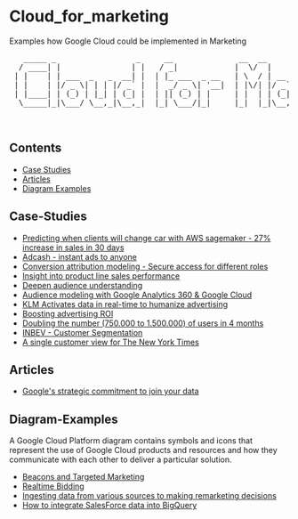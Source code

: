 # Cloud_for_marketing
Examples how Google Cloud could be implemented in Marketing

<PRE>
   _____ _                 _     __              __  __            _        _   _             
  / ____| |               | |   / _|            |  \/  |          | |      | | (_)            
 | |    | | ___  _   _  __| |  | |_ ___  _ __   | \  / | __ _ _ __| | _____| |_ _ _ __   __ _ 
 | |    | |/ _ \| | | |/ _` |  |  _/ _ \| '__|  | |\/| |/ _` | '__| |/ / _ \ __| | '_ \ / _` |
 | |____| | (_) | |_| | (_| |  | || (_) | |     | |  | | (_| | |  |   <  __/ |_| | | | | (_| |
  \_____|_|\___/ \__,_|\__,_|  |_| \___/|_|     |_|  |_|\__,_|_|  |_|\_\___|\__|_|_| |_|\__, |
                                                                                         __/ |
                                                                                        |___/ 
</PRE>

## Contents

- [Case Studies](#Case-Studies)
- [Articles](#Articles)
- [Diagram Examples](#Diagram-Examples)


## Case-Studies

- [Predicting when clients will change car with AWS sagemaker - 27% increase in sales in 30 days](https://peak.ai/client-stories/regit/)
- [Adcash - instant ads to anyone](https://media.featuredcustomers.com/CustomerCaseStudy.document/adcash.pdf)
- [Conversion attribution modeling - Secure access for different roles](https://www.servian.com/digital-marketing-discovery-analytics/)
- [Insight into product line sales performance](https://pythian.com/clients/luxury-fashion-house/)
- [Deepen audience understanding](http://services.google.com/fh/files/misc/lunametrics-pbs-analytics.pdf)
- [Audience modeling with Google Analytics 360 & Google Cloud](https://www.bounteous.com/insights/2017/03/01/audience-modeling-case-study/)
- [KLM Activates data in real-time to humanize advertising](https://www.thinkwithgoogle.com/intl/en-154/insights-inspiration/case-studies/klm-activates-data-real-time-using-relay42s-dmp-and-google-platform/)
- [Boosting advertising ROI](https://cloud.google.com/customers/hoff/)
- [Doubling the number (750.000 to 1.500.000) of users in 4 months](https://peak.ai/client-stories/leaf/)
- [INBEV - Customer Segmentation](https://www.mavenwave.com/customer-stories/ab-inbev/)
- [A single customer view for The New York Times](https://caserta.com/new-york-times/)




## Articles

- [Google's strategic commitment to join your data](https://dbi.io/uk/blog/2018/10/26/cloud-for-marketing-googles-strategic-commitment-to-join-your-data/)


## Diagram-Examples
A Google Cloud Platform diagram contains symbols and icons that represent the use of Google Cloud products and resources and how they communicate with each other to deliver a particular solution. 

- [Beacons and Targeted Marketing](https://online.visual-paradigm.com/cn/diagram-examples/google-cloud-platform-diagram/beacons-and-targeted-marketing/)
- [Realtime Bidding](https://online.visual-paradigm.com/diagram-examples/google-cloud-platform-diagram/real-time-bidding-digital-marketing/)
- [Ingesting data from various sources to making remarketing decisions](https://cloud.google.com/solutions/images/marketing-warehouse-architecture.svg)
- [How to integrate SalesForce data into BigQuery](http://www.e-nor.com/wp-content/uploads/pubs/whitepaper_sf-crm-data-bq.pdf)




